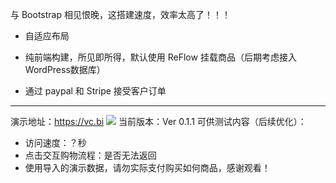 与 Bootstrap 相见恨晚，这搭建速度，效率太高了！！！

- 自适应布局

- 纯前端构建，所见即所得，默认使用 ReFlow 挂载商品（后期考虑接入WordPress数据库）

- 通过 paypal 和 Stripe 接受客户订单

---

演示地址：https://vc.bi
![](https://img.jk.lu/202208261613654.png)
当前版本：Ver 0.1.1
可供测试内容（后续优化）：  
- 访问速度：？秒
- 点击交互购物流程：是否无法返回
- 使用导入的演示数据，请勿实际支付购买如何商品，感谢观看！